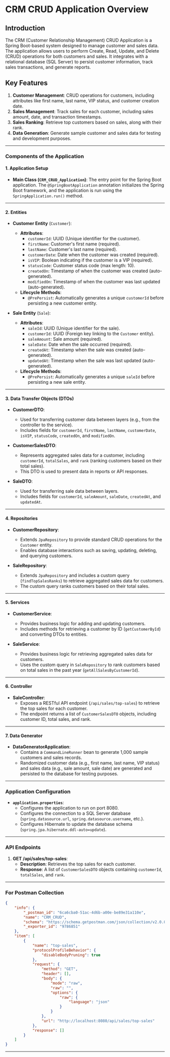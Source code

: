 # CRM CRUD Application Overview

## Introduction
The CRM (Customer Relationship Management) CRUD Application is a Spring Boot-based system designed to manage customer and sales data. The application allows users to perform Create, Read, Update, and Delete (CRUD) operations for both customers and sales. It integrates with a relational database (SQL Server) to persist customer information, track sales transactions, and generate reports.

## Key Features
1. **Customer Management**: CRUD operations for customers, including attributes like first name, last name, VIP status, and customer creation date.
2. **Sales Management**: Track sales for each customer, including sales amount, date, and transaction timestamps.
3. **Sales Ranking**: Retrieve top customers based on sales, along with their rank.
4. **Data Generation**: Generate sample customer and sales data for testing and development purposes.

---

### Components of the Application

#### 1. Application Setup

- **Main Class (`CRM_CRUD_Application`)**:
  The entry point for the Spring Boot application. The `@SpringBootApplication` annotation initializes the Spring Boot framework, and the application is run using the `SpringApplication.run()` method.

---

#### 2. Entities

- **Customer Entity** (`Customer`):
    - **Attributes**:
        - `customerId`: UUID (Unique identifier for the customer).
        - `firstName`: Customer's first name (required).
        - `lastName`: Customer's last name (required).
        - `customerDate`: Date when the customer was created (required).
        - `isVIP`: Boolean indicating if the customer is a VIP (required).
        - `statusCode`: Customer status code (max length: 10).
        - `createdOn`: Timestamp of when the customer was created (auto-generated).
        - `modifiedOn`: Timestamp of when the customer was last updated (auto-generated).
    - **Lifecycle Methods**:
        - `@PrePersist`: Automatically generates a unique `customerId` before persisting a new customer entity.

- **Sale Entity** (`Sale`):
    - **Attributes**:
        - `saleId`: UUID (Unique identifier for the sale).
        - `customerId`: UUID (Foreign key linking to the `Customer` entity).
        - `saleAmount`: Sale amount (required).
        - `saleDate`: Date when the sale occurred (required).
        - `createdAt`: Timestamp when the sale was created (auto-generated).
        - `updatedAt`: Timestamp when the sale was last updated (auto-generated).
    - **Lifecycle Methods**:
        - `@PrePersist`: Automatically generates a unique `saleId` before persisting a new sale entity.

---

#### 3. Data Transfer Objects (DTOs)

- **CustomerDTO**:
    - Used for transferring customer data between layers (e.g., from the controller to the service).
    - Includes fields for `customerId`, `firstName`, `lastName`, `customerDate`, `isVIP`, `statusCode`, `createdOn`, and `modifiedOn`.

- **CustomerSalesDTO**:
    - Represents aggregated sales data for a customer, including `customerId`, `totalSales`, and `rank` (ranking customers based on their total sales).
    - This DTO is used to present data in reports or API responses.

- **SaleDTO**:
    - Used for transferring sale data between layers.
    - Includes fields for `customerId`, `saleAmount`, `saleDate`, `createdAt`, and `updatedAt`.

---

#### 4. Repositories

- **CustomerRepository**:
    - Extends `JpaRepository` to provide standard CRUD operations for the `Customer` entity.
    - Enables database interactions such as saving, updating, deleting, and querying customers.

- **SaleRepository**:
    - Extends `JpaRepository` and includes a custom query (`findTopSalesRanks`) to retrieve aggregated sales data for customers.
    - The custom query ranks customers based on their total sales.

---

#### 5. Services

- **CustomerService**:
    - Provides business logic for adding and updating customers.
    - Includes methods for retrieving a customer by ID (`getCustomerById`) and converting DTOs to entities.

- **SaleService**:
    - Provides business logic for retrieving aggregated sales data for customers.
    - Uses the custom query in `SaleRepository` to rank customers based on total sales in the past year (`getAllSalesByCustomerId`).

---

#### 6. Controller

- **SaleController**:
    - Exposes a RESTful API endpoint (`/api/sales/top-sales`) to retrieve the top sales for each customer.
    - The endpoint returns a list of `CustomerSalesDTO` objects, including customer ID, total sales, and rank.

---

#### 7. Data Generator

- **DataGeneratorApplication**:
    - Contains a `CommandLineRunner` bean to generate 1,000 sample customers and sales records.
    - Randomized customer data (e.g., first name, last name, VIP status) and sales data (e.g., sale amount, sale date) are generated and persisted to the database for testing purposes.

---

### Application Configuration

- **`application.properties`**:
    - Configures the application to run on port 8080.
    - Configures the connection to a SQL Server database (`spring.datasource.url`, `spring.datasource.username`, etc.).
    - Configures Hibernate to update the database schema (`spring.jpa.hibernate.ddl-auto=update`).

---

### API Endpoints

1. **GET /api/sales/top-sales**:
    - **Description**: Retrieves the top sales for each customer.
    - **Response**: A list of `CustomerSalesDTO` objects containing `customerId`, `totalSales`, and `rank`.

---

### For Postman Collection
```Json
{
	"info": {
		"_postman_id": "6ca6cba0-51ac-4d6b-a00e-be89e31a110e",
		"name": "CRM_CRUD",
		"schema": "https://schema.getpostman.com/json/collection/v2.0.0/collection.json",
		"_exporter_id": "9786851"
	},
	"item": [
		{
			"name": "top-sales",
			"protocolProfileBehavior": {
				"disableBodyPruning": true
			},
			"request": {
				"method": "GET",
				"header": [],
				"body": {
					"mode": "raw",
					"raw": "",
					"options": {
						"raw": {
							"language": "json"
						}
					}
				},
				"url": "http://localhost:8080/api/sales/top-sales"
			},
			"response": []
		}
	]
}
```

---
